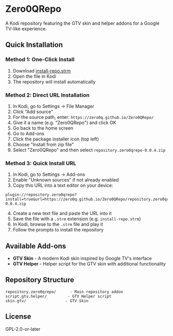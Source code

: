 # Zero0QRepo

A Kodi repository featuring the GTV skin and helper addons for a Google TV-like experience.

## Quick Installation

### Method 1: One-Click Install
1. Download [install-repo.strm](install-repo.strm)
2. Open the file in Kodi
3. The repository will install automatically

### Method 2: Direct URL Installation
1. In Kodi, go to Settings → File Manager
2. Click "Add source"
3. For the source path, enter: `https://zero0q.github.io/Zero0QRepo/`
4. Give it a name (e.g. "Zero0QRepo") and click OK
5. Go back to the home screen
6. Go to Add-ons
7. Click the package installer icon (top left)
8. Choose "Install from zip file"
9. Select "Zero0QRepo" and then select `repository.zero0qrepo-0.0.4.zip`

### Method 3: Quick Install URL
1. In Kodi, go to Settings → Add-ons
2. Enable "Unknown sources" if not already enabled
3. Copy this URL into a text editor on your device:
```
plugin://repository.zero0qrepo?install=true&url=https://zero0q.github.io/Zero0QRepo/repository.zero0qrepo/repository.zero0qrepo-0.0.4.zip
```
4. Create a new text file and paste the URL into it
5. Save the file with a `.strm` extension (e.g. `install-repo.strm`)
6. In Kodi, browse to the `.strm` file and play it
7. Follow the prompts to install the repository

## Available Add-ons

- **GTV Skin** - A modern Kodi skin inspired by Google TV's interface
- **GTV Helper** - Helper script for the GTV skin with additional functionality

## Repository Structure

```
repository.zero0qrepo/      - Main repository addon
script.gtv.helper/         - GTV Helper script
skin.gtv/                 - GTV Skin
```

## License

GPL-2.0-or-later
